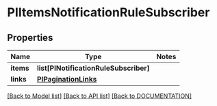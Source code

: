 # PIItemsNotificationRuleSubscriber

## Properties
Name | Type | Notes
------------ | ------------- | -------------
**items** | **list[PINotificationRuleSubscriber]**
**links** | **[**PIPaginationLinks**](../models/PIPaginationLinks.md)**

[[Back to Model list]](../../DOCUMENTATION.md#documentation-for-models) [[Back to API list]](../../DOCUMENTATION.md#documentation-for-api-endpoints) [[Back to DOCUMENTATION]](../../DOCUMENTATION.md)
